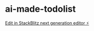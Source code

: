 # ai-made-todolist

[Edit in StackBlitz next generation editor ⚡️](https://stackblitz.com/~/github.com/wforbes/ai-made-todolist)